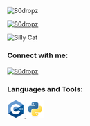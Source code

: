 <p align="left"> <img src="https://komarev.com/ghpvc/?username=80dropz&label=Profile%20views&color=0e75b6&style=flat" alt="80dropz" /> </p>

<p align="left"> <a href="https://twitter.com/80dropz" target="blank"><img src="https://img.shields.io/twitter/follow/80dropz?logo=twitter&style=for-the-badge" alt="80dropz" /></a> </p>

![Silly Cat]([https://tenor.com/view/your-name-kimi-no-na-wa-shooting-star-meteor-taki-tachibana-gif-16334908])

<h3 align="left">Connect with me:</h3>
<p align="left">
<a href="https://twitter.com/80dropz" target="blank"><img align="center" src="https://raw.githubusercontent.com/rahuldkjain/github-profile-readme-generator/master/src/images/icons/Social/twitter.svg" alt="80dropz" height="30" width="40" /></a>
</p>

<h3 align="left">Languages and Tools:</h3>
<p align="left"> <a href="https://www.w3schools.com/cpp/" target="_blank" rel="noreferrer"> <img src="https://raw.githubusercontent.com/devicons/devicon/master/icons/cplusplus/cplusplus-original.svg" alt="cplusplus" width="40" height="40"/> </a> <a href="https://www.python.org" target="_blank" rel="noreferrer"> <img src="https://raw.githubusercontent.com/devicons/devicon/master/icons/python/python-original.svg" alt="python" width="40" height="40"/> </a> </p>
